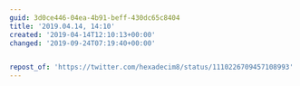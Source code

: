 ```yaml
---
guid: 3d0ce446-04ea-4b91-beff-430dc65c8404
title: '2019.04.14, 14:10'
created: '2019-04-14T12:10:13+00:00'
changed: '2019-09-24T07:19:40+00:00'


repost_of: 'https://twitter.com/hexadecim8/status/1110226709457108993'
---
```


